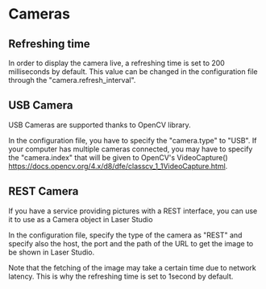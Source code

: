 # Cameras

## Refreshing time

In order to display the camera live, a refreshing time is set to 200 milliseconds by default.
This value can be changed in the configuration file through the "camera.refresh_interval".

## USB Camera

USB Cameras are supported thanks to OpenCV library.

In the configuration file, you have to specify the "camera.type" to "USB".
If your computer has multiple cameras connected, you may have to specify the "camera.index"
that will be given to OpenCV's VideoCapture()
<https://docs.opencv.org/4.x/d8/dfe/classcv_1_1VideoCapture.html>.

## REST Camera

If you have a service providing pictures with a REST interface, you can use it
to use as a Camera object in Laser Studio

In the configuration file, specify the type of the camera as "REST" and specify also
the host, the port and the path of the URL to get the image to be shown in Laser Studio.

Note that the fetching of the image may take a certain time due to network latency. This is why the refreshing time is set to 1second by default.
